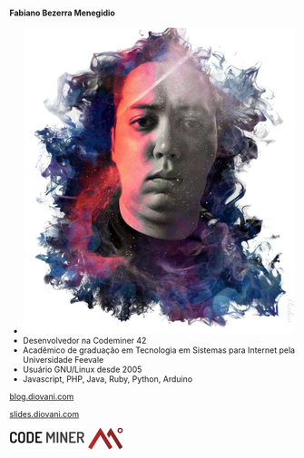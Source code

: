 <!-- .slide: class="author" -->

#### Fabiano Bezerra Menegidio

- ![avatar][avatar] <!-- .element: class="pull-right" -->
- Desenvolvedor na Codeminer 42
- Acadêmico de graduação em Tecnologia em Sistemas
    para Internet pela Universidade Feevale
- Usuário GNU/Linux desde 2005
- Javascript, PHP, Java, Ruby, Python, Arduino

[blog.diovani.com][blog]

[slides.diovani.com][slides]

[![codeminer42][code-logo]][code-site] <!-- .element: class="no-border no-background" -->

[avatar]: ../shared/img/menegidio.png
[blog]: http://blog.diovani.com
[slides]: http://slides.diovani.com
[code-logo]: ../shared/img/codeminer42.png
[code-site]: http://codeminer42.com/
